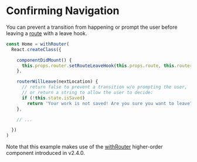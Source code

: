 # Confirming Navigation

You can prevent a transition from happening or prompt the user before leaving a [route](/public/Glossary.md#route) with a leave hook.

```js
const Home = withRouter(
  React.createClass({

    componentDidMount() {
      this.props.router.setRouteLeaveHook(this.props.route, this.routerWillLeave)
    },

    routerWillLeave(nextLocation) {
      // return false to prevent a transition w/o prompting the user,
      // or return a string to allow the user to decide:
      if (!this.state.isSaved)
        return 'Your work is not saved! Are you sure you want to leave?'
    },

    // ...

  })
)
```

Note that this example makes use of the [withRouter](https://github.com/reactjs/react-router/blob/v2.4.0/upgrade-guides/v2.4.0.md) higher-order component introduced in v2.4.0.
